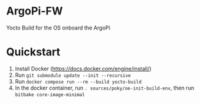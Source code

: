 # ArgoPi-FW
Yocto Build for the OS onboard the ArgoPi

# Quickstart
1. Install Docker (https://docs.docker.com/engine/install/)
2. Run `git submodule update --init --recursive`
3. Run `docker compose run --rm --build yocto-build`
4. In the docker container, run `. sources/poky/oe-init-build-env`, then run `bitbake core-image-minimal` 
